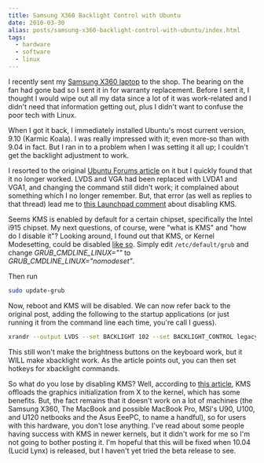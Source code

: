 ```yaml
---
title: Samsung X360 Backlight Control with Ubuntu
date: 2010-03-30
alias: posts/samsung-x360-backlight-control-with-ubuntu/index.html
tags:
  - hardware
  - software
  - linux
---
```


I recently sent my [Samsung X360 laptop](/posts/my-sweet-new-laptop) to the shop. The bearing on the fan had gone bad so I sent it in for warranty replacement. Before I sent it, I thought I would wipe out all my data since a lot of it was work-related and I didn't need that information getting out, plus I didn't want to confuse the poor tech with Linux.

When I got it back, I immediately installed Ubuntu's most current version, 9.10 (Karmic Koala). I was really impressed with it; even more-so than with 9.04 in fact. But I ran in to a problem when I was setting it all up; I couldn't get the backlight adjustment to work.

I resorted to the original [Ubuntu Forums article](http://ubuntuforums.org/showthread.php?t=1031764) on it but I quickly found that it no longer worked. LVDS and VGA had been replaced with LVDA1 and VGA1, and changing the command still didn't work; it complained about something which I no longer remember. But, that error (as well as replies to that thread) lead me to [this Launchpad comment](https://bugs.launchpad.net/ubuntu/+source/xserver-xorg-video-intel/+bug/397617/comments/30) about disabling KMS.

Seems KMS is enabled by default for a certain chipset, specifically the Intel i915 chipset. My next questions, of course, were "what is KMS" and "how do I disable it"? Looking around, I found out that KMS, or Kernel Modesetting, could be disabled [like so](http://www.ubuntu.com/getubuntu/releasenotes/910#No%20Xv%20support%20for%20Intel%2082852/855GM%20video%20chips%20with%20KMS). Simply edit `/etc/default/grub` and change *GRUB_CMDLINE_LINUX=""* to *GRUB_CMDLINE_LINUX="nomodeset"*.

Then run

```sh
sudo update-grub
```

Now, reboot and KMS will be disabled. We can now refer back to the original post, adding the following to the startup applications (or just running it from the command line each time, you're call I guess).

```sh
xrandr --output LVDS --set BACKLIGHT 102 --set BACKLIGHT_CONTROL legacy --output VGA --auto
```

This still won't make the brightness buttons on the keyboard work, but it WILL make xbacklight work. As the article points out, you can then set hotkeys for xbacklight commands.

So what do you lose by disabling KMS? Well, according to [this article](http://fedoraproject.org/wiki/Features/KernelModesetting#Summary), KMS offloads the graphics initialization from X to the kernel, which has some benefits. But, the fact remains that it doesn't work on a lot of machines (the Samsung X360, The MacBook and possible MacBook Pro, MSI's U90, U100, and U120 netbooks and the Asus EeePC, to name a handful), so for users with this hardware, you don't lose anything. I've read about some people having success with KMS in newer kernels, but it didn't work for me so I'm not going to bother posting it. I'm hopeful that this will be fixed when 10.04 (Lucid Lynx) is released, but I haven't yet tried the beta release to see.
